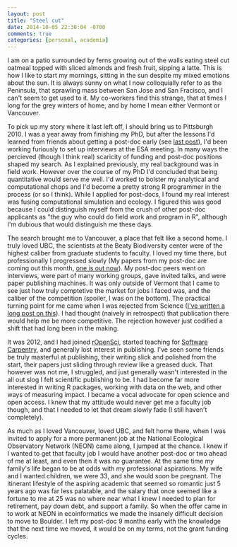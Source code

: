 ```yaml
---
layout: post
title: "Steel cut"
date: 2014-10-05 22:30:04 -0700
comments: true
categories: [personal, academia]
---
```


I am on a patio surrounded by ferns growing out of the walls eating steel cut oatmeal topped with sliced almonds and fresh fruit, sipping a latte.  This is how I like to start my mornings, sitting in the sun despite my mixed emotions about the sun. It is always sunny on what I now colloquially refer to as the Peninsula, that sprawling mass between San Jose and San Fracisco, and I can't seem to get used to it.  My co-workers find this strange, that at times I long for the grey winters of home, and by home I mean either Vermont or Vancouver.

To pick up my story where it last left off, I should bring us to Pittsburgh 2010. I was a year away from finishing my PhD, but after the lessons I'd learned from friends about getting a post-doc early (see [last post](http://emhart.info/blog/2014/10/05/to-industry-pt1/)), I'd been working furiously to set up interviews at the ESA meeting.  In many ways the percieved (though I think real) scaricity of funding and post-doc positions shaped my search.  As I explained <!--more--> previously, my real background was in field work.  However over the course of my PhD I'd concluded that being quantitative would serve me well. I'd worked to bolster my analytical and computational chops and I'd become a pretty strong R programmer in the process (or so I think). While I applied for post-docs, I found my real interest was fusing computational simulation and ecology. I figured this was good because I could distinguish myself from the crush of other post-doc applicants as "the guy who could do field work and program in R", although I'm dubious that would distinguish me these days.

The search brought me to Vancouver, a place that felt like a second home. I truly loved UBC, the scientists at the Beaty Biodiversity center were of the highest caliber from graduate students to faculty.  I loved my time there, but professionally I progressed slowly (My papers from my post-doc are coming out this month, [one is out now](http://onlinelibrary.wiley.com/doi/10.1111/mec.12931/abstract)). My post-doc peers went on interviews, were part of many working groups, gave invited talks, and were paper publishing machines. It was only outside of Vermont that I came to see just how truly comptetive the market for jobs I faced was, and the caliber of the competition (spoiler, I was on the bottom). The practical turning point for me came when I was rejected from Science ([I've written a long post on this](http://emhart.info/blog/2013/05/06/a-meditation-on-rejection/)). I had thought (naively in retrospect) that publication there would help me be more competitive. The rejection however just codified a shift that had long been in the making.

It was 2012, and I had joined [rOpenSci](http://www.ropensci.org), started teaching for [Software Carpentry](http://www.softwarecarpentry.org), and generally lost interest in publishing. I've seen some friends be truly masterful at publishing, their writing slick and polished from the start, their papers just sliding through review like a greased duck.  That however was not me, I struggled, and just generally wasn't interested in the all out slog I felt scientific publishing to be.  I had become far more interested in writing R packages, working with data on the web, and other ways of measuring impact. I became a vocal advocate for open science and open access. I knew that my attitude would never get me a faculty job though, and that I needed to let that dream slowly fade (I still haven't completely).  

As much as I loved Vancouver, loved UBC, and felt home there, when I was invited to apply for a more permanent job at the National Ecological Observatory Network (NEON) came along, I jumped at the chance. I knew if I wanted to get that faculty job I would have another post-doc or two ahead of me at least, and even then it was no guarantee.  At the same time my family's life began to be at odds with my professional aspirations. My wife and I wanted children, we were 33, and she would soon be pregnant. The itinerant lifestyle of the aspiring academic that seemed so romantic just 5 years ago was far less palatable, and the salary that once seemed like a fortune to me at 25 was no where near what I knew I needed to plan for retirement, pay down debt, and support a family.  So when the offer came in to work at NEON in ecoinformatics we made the insanely difficult decision to move to Boulder. I left my post-doc 9 months early with the knowledge that the next time we moved, it would be on my terms, not the grant funding cycles.  
